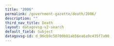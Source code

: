```yaml
---
title: "2006"
permalink: /government-gazette/death/2006/
description: ""
third_nav_title: Death
layout: datagovsg-v2-search
default_field: Subject
datagovsg-id: d_96cb9c50700b81ab56ea6a9c435f7a90
---
```

